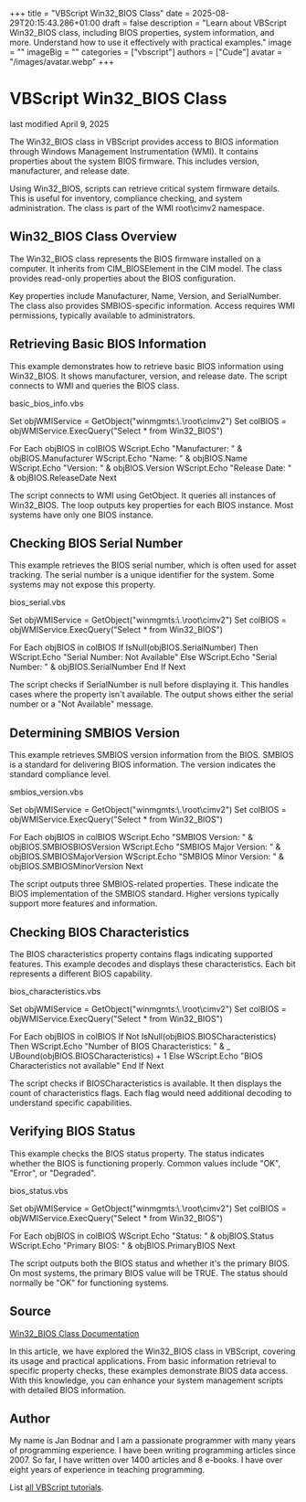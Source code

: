 +++
title = "VBScript Win32_BIOS Class"
date = 2025-08-29T20:15:43.286+01:00
draft = false
description = "Learn about VBScript Win32_BIOS class, including BIOS properties, system information, and more. Understand how to use it effectively with practical examples."
image = ""
imageBig = ""
categories = ["vbscript"]
authors = ["Cude"]
avatar = "/images/avatar.webp"
+++

# VBScript Win32_BIOS Class

last modified April 9, 2025

The Win32_BIOS class in VBScript provides access to BIOS information
through Windows Management Instrumentation (WMI). It contains properties about
the system BIOS firmware. This includes version, manufacturer, and release date.

Using Win32_BIOS, scripts can retrieve critical system firmware
details. This is useful for inventory, compliance checking, and system
administration. The class is part of the WMI root\cimv2 namespace.

## Win32_BIOS Class Overview

The Win32_BIOS class represents the BIOS firmware installed on a
computer. It inherits from CIM_BIOSElement in the CIM model. The
class provides read-only properties about the BIOS configuration.

Key properties include Manufacturer, Name, Version, and SerialNumber. The class
also provides SMBIOS-specific information. Access requires WMI permissions,
typically available to administrators.

## Retrieving Basic BIOS Information

This example demonstrates how to retrieve basic BIOS information using
Win32_BIOS. It shows manufacturer, version, and release date. The
script connects to WMI and queries the BIOS class.

basic_bios_info.vbs
  

Set objWMIService = GetObject("winmgmts:\\.\root\cimv2")
Set colBIOS = objWMIService.ExecQuery("Select * from Win32_BIOS")

For Each objBIOS in colBIOS
    WScript.Echo "Manufacturer: " &amp; objBIOS.Manufacturer
    WScript.Echo "Name: " &amp; objBIOS.Name
    WScript.Echo "Version: " &amp; objBIOS.Version
    WScript.Echo "Release Date: " &amp; objBIOS.ReleaseDate
Next

The script connects to WMI using GetObject. It queries all
instances of Win32_BIOS. The loop outputs key properties for each
BIOS instance. Most systems have only one BIOS instance.

## Checking BIOS Serial Number

This example retrieves the BIOS serial number, which is often used for asset
tracking. The serial number is a unique identifier for the system. Some systems
may not expose this property.

bios_serial.vbs
  

Set objWMIService = GetObject("winmgmts:\\.\root\cimv2")
Set colBIOS = objWMIService.ExecQuery("Select * from Win32_BIOS")

For Each objBIOS in colBIOS
    If IsNull(objBIOS.SerialNumber) Then
        WScript.Echo "Serial Number: Not Available"
    Else
        WScript.Echo "Serial Number: " &amp; objBIOS.SerialNumber
    End If
Next

The script checks if SerialNumber is null before displaying it. This handles
cases where the property isn't available. The output shows either the serial
number or a "Not Available" message.

## Determining SMBIOS Version

This example retrieves SMBIOS version information from the BIOS. SMBIOS is a
standard for delivering BIOS information. The version indicates the standard
compliance level.

smbios_version.vbs
  

Set objWMIService = GetObject("winmgmts:\\.\root\cimv2")
Set colBIOS = objWMIService.ExecQuery("Select * from Win32_BIOS")

For Each objBIOS in colBIOS
    WScript.Echo "SMBIOS Version: " &amp; objBIOS.SMBIOSBIOSVersion
    WScript.Echo "SMBIOS Major Version: " &amp; objBIOS.SMBIOSMajorVersion
    WScript.Echo "SMBIOS Minor Version: " &amp; objBIOS.SMBIOSMinorVersion
Next

The script outputs three SMBIOS-related properties. These indicate the BIOS
implementation of the SMBIOS standard. Higher versions typically support more
features and information.

## Checking BIOS Characteristics

The BIOS characteristics property contains flags indicating supported features.
This example decodes and displays these characteristics. Each bit represents a
different BIOS capability.

bios_characteristics.vbs
  

Set objWMIService = GetObject("winmgmts:\\.\root\cimv2")
Set colBIOS = objWMIService.ExecQuery("Select * from Win32_BIOS")

For Each objBIOS in colBIOS
    If Not IsNull(objBIOS.BIOSCharacteristics) Then
        WScript.Echo "Number of BIOS Characteristics: " &amp; _
            UBound(objBIOS.BIOSCharacteristics) + 1
    Else
        WScript.Echo "BIOS Characteristics not available"
    End If
Next

The script checks if BIOSCharacteristics is available. It then displays the
count of characteristics flags. Each flag would need additional decoding to
understand specific capabilities.

## Verifying BIOS Status

This example checks the BIOS status property. The status indicates whether the
BIOS is functioning properly. Common values include "OK", "Error", or
"Degraded".

bios_status.vbs
  

Set objWMIService = GetObject("winmgmts:\\.\root\cimv2")
Set colBIOS = objWMIService.ExecQuery("Select * from Win32_BIOS")

For Each objBIOS in colBIOS
    WScript.Echo "Status: " &amp; objBIOS.Status
    WScript.Echo "Primary BIOS: " &amp; objBIOS.PrimaryBIOS
Next

The script outputs both the BIOS status and whether it's the primary BIOS. On
most systems, the primary BIOS value will be TRUE. The status should normally be
"OK" for functioning systems.

## Source

[Win32_BIOS Class Documentation](https://learn.microsoft.com/en-us/windows/win32/cimwin32prov/win32-bios)

In this article, we have explored the Win32_BIOS class in VBScript,
covering its usage and practical applications. From basic information retrieval
to specific property checks, these examples demonstrate BIOS data access. With
this knowledge, you can enhance your system management scripts with detailed
BIOS information.

## Author

My name is Jan Bodnar and I am a passionate programmer with many years of
programming experience. I have been writing programming articles since 2007. So
far, I have written over 1400 articles and 8 e-books. I have over eight years of
experience in teaching programming.

List [all VBScript tutorials](/vbscript/).